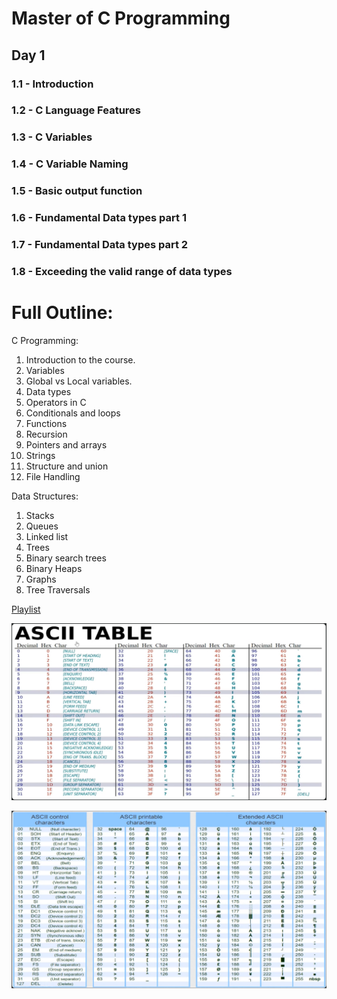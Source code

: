 # Master of C Programming

## Day 1
### 1.1 - Introduction
### 1.2 - C Language Features
### 1.3 - C Variables
### 1.4 - C Variable Naming
### 1.5 - Basic output function
### 1.6 - Fundamental Data types part 1
### 1.7 - Fundamental Data types part 2
### 1.8 - Exceeding the valid range of data types

# Full Outline:
C Programming:
1) Introduction to the course.
2) Variables 
3) Global vs Local variables. 
4) Data types  
5) Operators in C  
6) Conditionals and loops 
7) Functions 
8) Recursion  
9) Pointers and arrays 
10) Strings
11) Structure and union 
12) File Handling

Data Structures:
1) Stacks  
2) Queues  
3) Linked list 
4) Trees  
5) Binary search trees  
6) Binary Heaps  
7) Graphs  
8) Tree Traversals

[Playlist](https://youtube.com/playlist?list=PLBlnK6fEyqRhX6r2uhhlubuF5QextdCSM&si=KauFwcAzYFQny9qO)

![ASCII TABLE](image.png)

![Extended ASCII TABLE](image-1.png)